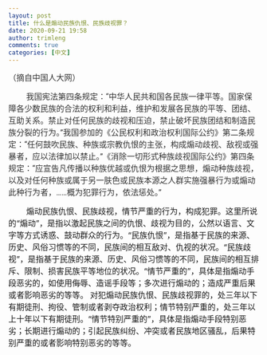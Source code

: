 ```yaml
---
layout: post
title: 什么是煽动民族仇恨、民族歧视罪？
date: 2020-09-21 19:58
author: trimleng
comments: true
categories: [中文]
---
```

<p class="tit"><span style="font-size: 12pt;"><span style="color: #333333; font-family: Roboto, Helvetica, sans-serif;">（摘自中国人大网） </span><span style="color: #333333; font-family: Roboto, Helvetica, sans-serif;">         </span></span></p>
<p class="tit"><span style="font-size: 12pt;"><span style="color: #333333; font-family: Roboto, Helvetica, sans-serif;">         我国宪法第四条规定：“中华人民共和国各民族一律平等。国家保障各少数民族的合法的权利和利益，维护和发展各民族的平等、团结、互助关系。禁止对任何民族的歧视和压迫，禁止破坏民族团结和制造民族分裂的行为。”我国参加的《公民权利和政治权利国际公约》第二条规定：“任何鼓吹民族、种族或宗教仇恨的主张，构成煽动歧视、敌视或强暴者，应以法律加以禁止。”《消除一切形式种族歧视国际公约》第四条规定：“应宣告凡传播以种族优越或仇恨为根据之思想，煽动种族歧视，以及对任何种族或属于另一肤色或民族本源之人群实施强暴行为或煽动此种行为者，……概为犯罪行为，依法惩处。”</span></span></p>
<span style="font-size: 12pt;"><!--more--></span>

<span style="font-size: 12pt;">        煽动民族仇恨、民族歧视，情节严重的行为，构成犯罪。这里所说的“煽动”，是指以激起民族之间的仇恨、歧视为目的，公然以语言、文字等方式诱惑、鼓动群众的行为。“民族仇恨”，是指基于民族的来源、历史、风俗习惯等的不同，民族间的相互敌对、仇视的状况。“民族歧视”，是指基于民族的来源、历史、风俗习惯等的不同，民族间的相互排斥、限制、损害民族平等地位的状况。“情节严重的”，具体是指煽动手段恶劣的，如使用侮辱、造谣手段等；多次进行煽动的；造成严重后果或者影响恶劣的等等。</span>
<span style="font-size: 12pt;">对犯煽动民族仇恨、民族歧视罪的，处三年以下有期徒刑、拘役、管制或者剥夺政治权利；情节特别严重的，处三年以上十年以下有期徒刑。“情节特别严重的”，具体是指煽动手段特别恶劣；长期进行煽动的；引起民族纠纷、冲突或者民族地区骚乱，后果特别严重的或者影响特别恶劣的等等。</span>
